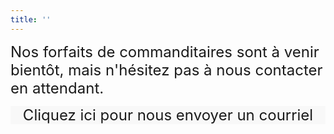 ```yaml
---
title: ''
---
```

<font size="+2" > Nos forfaits de commanditaires sont à venir bientôt, mais n'hésitez pas à nous contacter en attendant.</font>

 <div class="container">
	<div style="background-color: #f8f8f8;" class="bg-white text-center mx-2 px-4 py-10 flex flex-row justify-center items-center duration-300 transform h-full hover:-translate-y-1 hover:shadow-lg"> <a href="mailto:montrealcup@gmail.com">
    </a> 
    <p style="text-align: center">
<font size="+2"> Cliquez ici pour nous envoyer un courriel </font>
</p>
    </div> 
</div>
